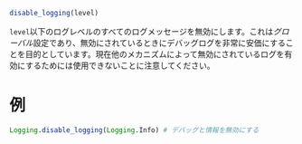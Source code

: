 ```julia
disable_logging(level)
```

`level`以下のログレベルのすべてのログメッセージを無効にします。これは*グローバル*設定であり、無効にされているときにデバッグログを非常に安価にすることを目的としています。現在他のメカニズムによって無効にされているログを有効にするためには使用できないことに注意してください。

# 例

```julia
Logging.disable_logging(Logging.Info) # デバッグと情報を無効にする
```
